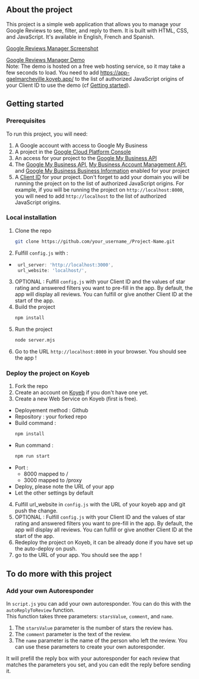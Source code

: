 ## About the project

This project is a simple web application that allows you to manage your Google Reviews to see, filter, and reply to them. It is built with HTML, CSS, and JavaScript. It's available in English, French and Spanish.

[Google Reviews Manager Screenshot](https://dashboard-reviews.000webhostapp.com/screen.png)

[Google Reviews Manager Demo](https://app-gaelmarcheville.koyeb.app/)  
Note: The demo is hosted on a free web hosting service, so it may take a few seconds to load. You need to add https://app-gaelmarcheville.koyeb.app/ to the list of authorized JavaScript origins of your Client ID to use the demo (cf [Getting started](#getting-started)).

## Getting started

### Prerequisites

To run this project, you will need:

1. A Google account with access to Google My Business
2. A project in the [Google Cloud Platform Console](https://console.cloud.google.com/)
3. An access for your project to the [Google My Business API](https://developers.google.com/my-business/content/prereqs?)
4. The [Google My Business API](https://console.cloud.google.com/marketplace/product/google/mybusiness.googleapis.com), [My Business Account Management API](https://developers.google.com/my-business/reference/accountmanagement/rest?), and
[Google My Business Business Information](https://developers.google.com/my-business/reference/businessinformation) enabled for your project
5. A [Client ID](https://console.cloud.google.com/apis/credentials) for your project. Don't forget to add your domain you will be running the project on to the list of authorized JavaScript origins. For example, if you will be running the project on `http://localhost:8000`, you will need to add `http://localhost` to the list of authorized JavaScript origins.

### Local installation
1. Clone the repo
   ```sh
   git clone https://github.com/your_username_/Project-Name.git
   ```
2. Fulfill `config.js` with : 
- ```js
   url_server: 'http://localhost:3000',
   url_website: 'localhost/',
   ```
3. OPTIONAL : Fulfill `config.js` with your Client ID and the values of star rating and answered filters you want to pre-fill in the app. By default, the app will display all reviews. You can fulfill or give another Client ID at the start of the app.
4. Build the project
   ```sh
   npm install
   ```
5. Run the project
   ```sh
   node server.mjs
   ```
6. Go to the URL `http://localhost:8000`  in your browser. You should see the app !

### Deploy the project on Koyeb
1. Fork the repo
2. Create an account on [Koyeb](https://www.koyeb.com/) if you don't have one yet.
3. Create a new Web Service on Koyeb (first is free).
- Deployement method : Github
- Repository : your forked repo
- Build command : 
   ```sh
   npm install
   ```
- Run command :
   ```sh
   npm run start
   ```
- Port : 
   - 8000 mapped to /
   - 3000 mapped to /proxy
- Deploy, please note the URL of your app
- Let the other settings by default
4. Fulfill url_website in `config.js` with the URL of your koyeb app and git push the change.
5. OPTIONAL : Fulfill `config.js` with your Client ID and the values of star rating and answered filters you want to pre-fill in the app. By default, the app will display all reviews. You can fulfill or give another Client ID at the start of the app.
6. Redeploy the project on Koyeb, it can be already done if you have set up the auto-deploy on push. 
7. go to the URL of your app. You should see the app !

## To do more with this project

### Add your own Autoresponder

In `script.js` you can add your own autoresponder. You can do this with the `autoReplyToReview` function.  
This function takes three parameters: `starsValue`, `comment`, and `name`. 

1. The `starsValue` parameter is the number of stars the review has. 
2. The `comment` parameter is the text of the review. 
3. The `name` parameter is the name of the person who left the review. You can use these parameters to create your own autoresponder. 

It will prefill the reply box with your autoresponder for each review that matches the parameters you set, and you can edit the reply before sending it.